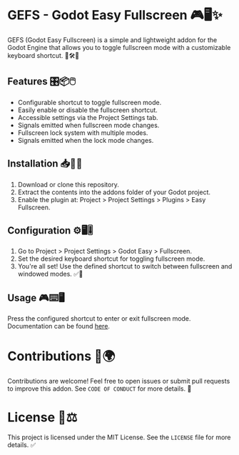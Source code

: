 # GEFS - Godot Easy Fullscreen 🎮🖥️✨
GEFS (Godot Easy Fullscreen) is a simple and lightweight addon for the Godot Engine that allows you to toggle fullscreen mode with a customizable keyboard shortcut. 🎯🛠️🚀

## Features 🎛️📦🖱️
- Configurable shortcut to toggle fullscreen mode.
- Easily enable or disable the fullscreen shortcut.
- Accessible settings via the Project Settings tab.
- Signals emitted when fullscreen mode changes.
- Fullscreen lock system with multiple modes.
- Signals emitted when the lock mode changes.

## Installation 📥📂🔧
1. Download or clone this repository.
2. Extract the contents into the addons folder of your Godot project.
3. Enable the plugin at: Project > Project Settings > Plugins > Easy Fullscreen.

## Configuration ⚙️🖥️🎚️
1. Go to Project > Project Settings > Godot Easy > Fullscreen.
2. Set the desired keyboard shortcut for toggling fullscreen mode.
3. You're all set! Use the defined shortcut to switch between fullscreen and windowed modes. ✅🎉

## Usage 🎮⌨️🖥️
Press the configured shortcut to enter or exit fullscreen mode.
Documentation can be found [here](https://github.com/IsItLucas/godot_easy_fullscreen/wiki).

# Contributions 🤝🌍
Contributions are welcome! Feel free to open issues or submit pull requests to improve this addon.
See `CODE OF CONDUCT` for more details. 🌟

# License 📜⚖️
This project is licensed under the MIT License. See the `LICENSE` file for more details. ✅

